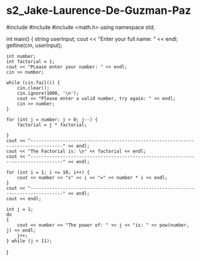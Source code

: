 # s2_Jake-Laurence-De-Guzman-Paz

   #include <iostream>
#include <string>
#include <math.h>
using namespace std;

int main()
{
    string userInput;
    cout << "Enter your full name: " << endl;
    getline(cin, userInput);

    int number;
    int factorial = 1;
    cout << "PLease enter your number: " << endl;
    cin >> number;

    while (cin.fail()) {
        cin.clear();
        cin.ignore(1000, '\n');
        cout << "Please enter a valid number, try again: " << endl;
        cin >> number;
    }

    for (int j = number; j > 0; j--) {
        factorial = j * factorial;

    }
    cout << "----------------------------------------------------------------------------------" << endl;
    cout << "The Factorial is: \n" << factorial << endl;
    cout << "----------------------------------------------------------------------------------" << endl;

    for (int i = 1; i <= 10; i++) {
        cout << number << "x" << i << "=" << number * i << endl;
    }
    cout << "----------------------------------------------------------------------------------" << endl;
    cout << endl;

    int j = 1;
    do
    {
        cout << number << "The power of: " << j << "is: " << pow(number, j) << endl;
        j++;
    } while (j < 11);
}
